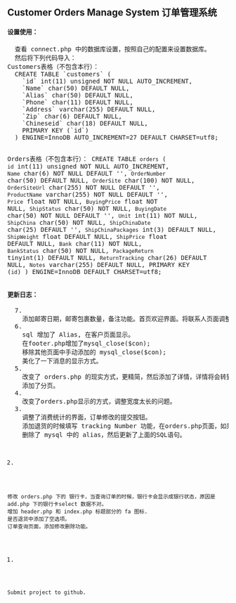 <h2>Customer Orders Manage System 订单管理系统</h2>
<h4>设置使用：</h4>
<pre>
  查看 connect.php 中的数据库设置，按照自己的配置来设置数据库。
  然后将下列代码导入：
Customers表格（不包含本行）：
  CREATE TABLE `customers` (
    `id` int(11) unsigned NOT NULL AUTO_INCREMENT,
    `Name` char(50) DEFAULT NULL,
    `Alias` char(50) DEFAULT NULL,
    `Phone` char(11) DEFAULT NULL,
    `Address` varchar(255) DEFAULT NULL,
    `Zip` char(6) DEFAULT NULL,
    `Chineseid` char(18) DEFAULT NULL,
    PRIMARY KEY (`id`)
  ) ENGINE=InnoDB AUTO_INCREMENT=27 DEFAULT CHARSET=utf8;

Orders表格（不包含本行）：
  CREATE TABLE `orders` (
  `id` int(11) unsigned NOT NULL AUTO_INCREMENT,
  `Name` char(6) NOT NULL DEFAULT '',
  `OrderNumber` char(50) DEFAULT NULL,
  `OrderSite` char(100) NOT NULL,
  `OrderSiteUrl` char(255) NOT NULL DEFAULT '',
  `ProductName` varchar(255) NOT NULL DEFAULT '',
  `Price` float NOT NULL,
  `BuyingPrice` float NOT NULL,
  `ShipStatus` char(50) NOT NULL,
  `BuyingDate` char(50) NOT NULL DEFAULT '',
  `Unit` int(11) NOT NULL,
  `ShipChina` char(50) NOT NULL,
  `ShipChinaDate` char(25) DEFAULT '',
  `ShipChinaPackages` int(3) DEFAULT NULL,
  `ShipWeight` float DEFAULT NULL,
  `ShipPrice` float DEFAULT NULL,
  `Bank` char(11) NOT NULL,
  `BankStatus` char(50) NOT NULL,
  `PackageReturn` tinyint(1) DEFAULT NULL,
  `ReturnTracking` char(26) DEFAULT NULL,
  `Notes` varchar(255) DEFAULT NULL,
  PRIMARY KEY (`id`)
  ) ENGINE=InnoDB DEFAULT CHARSET=utf8;
</pre>

<h4>更新日志：</h4>
<pre>
  7.
    添加邮寄日期，邮寄包裹数量，备注功能。首页欢迎界面。将联系人页面调整到了菜单。
  6.
    sql 增加了 Alias, 在客户页面显示。
    在footer.php增加了mysql_close($con);
    移除其他页面中手动添加的 mysql_close($con);
    美化了一下消息的显示方式。
  5.
    改变了 orders.php 的现实方式，更精简，然后添加了详情，详情将会转到 order_detail.php，在这个页面更详细的查看订单。
    添加了分页。
  4.
    改变了orders.php显示的方式，调整宽度太长的问题。
  3.
    调整了消费统计的界面，订单修改的提交按钮。
    添加退货的时候填写 tracking Number 功能，在orders.php页面，如果已经退货，将显示一个连接，点击后自动跳转到谷歌+tracking Number。
    删除了 mysql 中的 alias，然后更新了上面的SQL语句。

  2.
    修改 orders.php 下的 银行卡，当查询订单的时候，银行卡会显示成银行状态，原因是 add.php 下的银行卡select 数据不对。
    增加 header.php 和 index.php 标题部分的 fa 图标.
    是否退货中添加了空选项。
    订单查询页面，添加修改删除功能。

  1.
    Submit project to github.
</pre>
